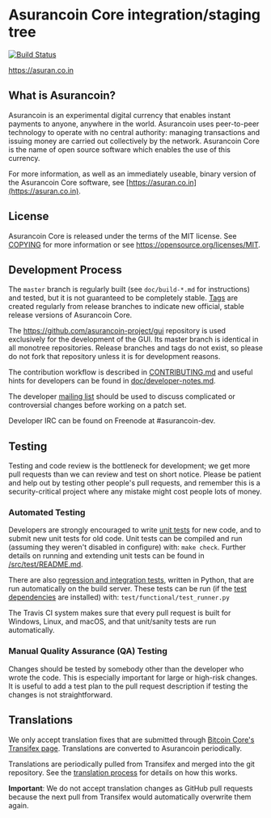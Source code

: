 Asurancoin Core integration/staging tree
=====================================

[![Build Status](https://travis-ci.org/asurancoin-project/asurancoin.svg?branch=master)](https://travis-ci.org/asurancoin-project/asurancoin)

https://asuran.co.in

What is Asurancoin?
----------------

Asurancoin is an experimental digital currency that enables instant payments to
anyone, anywhere in the world. Asurancoin uses peer-to-peer technology to operate
with no central authority: managing transactions and issuing money are carried
out collectively by the network. Asurancoin Core is the name of open source
software which enables the use of this currency.

For more information, as well as an immediately useable, binary version of
the Asurancoin Core software, see [https://asuran.co.in](https://asuran.co.in).

License
-------

Asurancoin Core is released under the terms of the MIT license. See [COPYING](COPYING) for more
information or see https://opensource.org/licenses/MIT.

Development Process
-------------------

The `master` branch is regularly built (see `doc/build-*.md` for instructions) and tested, but it is not guaranteed to be
completely stable. [Tags](https://github.com/asurancoin-project/asurancoin/tags) are created
regularly from release branches to indicate new official, stable release versions of Asurancoin Core.

The https://github.com/asurancoin-project/gui repository is used exclusively for the
development of the GUI. Its master branch is identical in all monotree
repositories. Release branches and tags do not exist, so please do not fork
that repository unless it is for development reasons.

The contribution workflow is described in [CONTRIBUTING.md](CONTRIBUTING.md)
and useful hints for developers can be found in [doc/developer-notes.md](doc/developer-notes.md).

The developer [mailing list](https://groups.google.com/forum/#!forum/asurancoin-dev)
should be used to discuss complicated or controversial changes before working
on a patch set.

Developer IRC can be found on Freenode at #asurancoin-dev.

Testing
-------

Testing and code review is the bottleneck for development; we get more pull
requests than we can review and test on short notice. Please be patient and help out by testing
other people's pull requests, and remember this is a security-critical project where any mistake might cost people
lots of money.

### Automated Testing

Developers are strongly encouraged to write [unit tests](src/test/README.md) for new code, and to
submit new unit tests for old code. Unit tests can be compiled and run
(assuming they weren't disabled in configure) with: `make check`. Further details on running
and extending unit tests can be found in [/src/test/README.md](/src/test/README.md).

There are also [regression and integration tests](/test), written
in Python, that are run automatically on the build server.
These tests can be run (if the [test dependencies](/test) are installed) with: `test/functional/test_runner.py`

The Travis CI system makes sure that every pull request is built for Windows, Linux, and macOS, and that unit/sanity tests are run automatically.

### Manual Quality Assurance (QA) Testing

Changes should be tested by somebody other than the developer who wrote the
code. This is especially important for large or high-risk changes. It is useful
to add a test plan to the pull request description if testing the changes is
not straightforward.

Translations
------------

We only accept translation fixes that are submitted through [Bitcoin Core's Transifex page](https://www.transifex.com/projects/p/bitcoin/).
Translations are converted to Asurancoin periodically.

Translations are periodically pulled from Transifex and merged into the git repository. See the
[translation process](doc/translation_process.md) for details on how this works.

**Important**: We do not accept translation changes as GitHub pull requests because the next
pull from Transifex would automatically overwrite them again.
